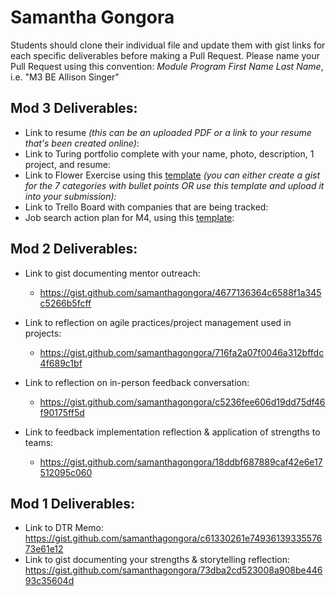 # Samantha Gongora

Students should clone their individual file and update them with gist links for each specific deliverables before making a Pull Request. Please name your Pull Request using this convention: *Module Program First Name Last Name*, i.e. "M3 BE Allison Singer"

## Mod 3 Deliverables:

* Link to resume *(this can be an uploaded PDF or a link to your resume that's been created online)*: 
* Link to Turing portfolio complete with your name, photo, description, 1 project, and resume:
* Link to Flower Exercise using this [template](https://github.com/turingschool/career-development-curriculum/blob/master/files/Career%20Unit%20-%20The%20Flower%20Diagram.pdf) *(you can either create a gist for the 7 categories with bullet points OR use this template and upload it into your submission):*
* Link to Trello Board with companies that are being tracked: 
* Job search action plan for M4, using this [template](https://github.com/turingschool/career-development-curriculum/blob/master/module_three/mod_4_action_plan_template.md):

## Mod 2 Deliverables:
* Link to gist documenting mentor outreach:
    * https://gist.github.com/samanthagongora/4677136364c6588f1a345c5266b5fcff

* Link to reflection on agile practices/project management used in projects:
    * https://gist.github.com/samanthagongora/716fa2a07f0046a312bffdc4f689c1bf

* Link to reflection on in-person feedback conversation:
    * https://gist.github.com/samanthagongora/c5236fee606d19dd75df46f90175ff5d

* Link to feedback implementation reflection & application of strengths to teams:
    * https://gist.github.com/samanthagongora/18ddbf687889caf42e6e17512095c060

## Mod 1 Deliverables:
  * Link to DTR Memo: https://gist.github.com/samanthagongora/c61330261e7493613933557673e61e12
  * Link to gist documenting your strengths & storytelling reflection: https://gist.github.com/samanthagongora/73dba2cd523008a908be44693c35604d
